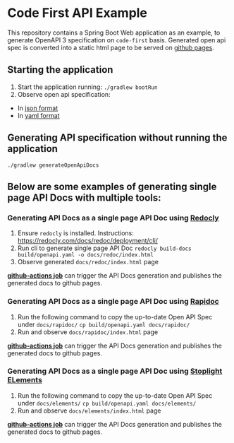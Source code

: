 # Code First API Example

This repository contains a Spring Boot Web application as an example, to generate OpenAPI 3 specification on `code-first` basis.
Generated open api spec is converted into a static html page to be served on [github pages](https://enisspahi.github.io/code-first-api-example/). 

## Starting the application

1. Start the application running:
`./gradlew bootRun`
2. Observe open api specification:
* In [json format](http://localhost:8080/api-docs)
* In [yaml format](http://localhost:8080/api-docs.yaml)

## Generating API specification without running the application
`./gradlew generateOpenApiDocs`

## Below are some examples of generating single page API Docs with multiple tools: 


### Generating API Docs as a single page API Doc using [Redocly](https://redocly.com/)

1. Ensure `redocly` is installed. Instructions: https://redocly.com/docs/redoc/deployment/cli/
2. Run cli to generate single page API Doc
`redocly build-docs build/openapi.yaml -o docs/redoc/index.html`
3. Observe generated `docs/redoc/index.html` page

**[github-actions job](https://github.com/enisspahi/code-first-api-example/actions/workflows/api-docs-with-redoc.yml)** can trigger the API Docs generation and publishes the generated docs to github pages. 

### Generating API Docs as a single page API Doc using [Rapidoc](https://rapidocweb.com/)

1. Run the following command to copy the up-to-date Open API Spec under `docs/rapidoc/`
`cp build/openapi.yaml docs/rapidoc/`
2. Run and observe `docs/rapidoc/index.html` page

**[github-actions job](https://github.com/enisspahi/code-first-api-example/actions/workflows/api-docs-with-rapidoc.yml)** can trigger the API Docs generation and publishes the generated docs to github pages. 

### Generating API Docs as a single page API Doc using [Stoplight ELements](https://stoplight.io/open-source/elements)

1. Run the following command to copy the up-to-date Open API Spec under `docs/elements/`
   `cp build/openapi.yaml docs/elements/`
2. Run and observe `docs/elements/index.html` page

**[github-actions job](https://github.com/enisspahi/code-first-api-example/actions/workflows/api-docs-with-elements.yml)** can trigger the API Docs generation and publishes the generated docs to github pages. 

